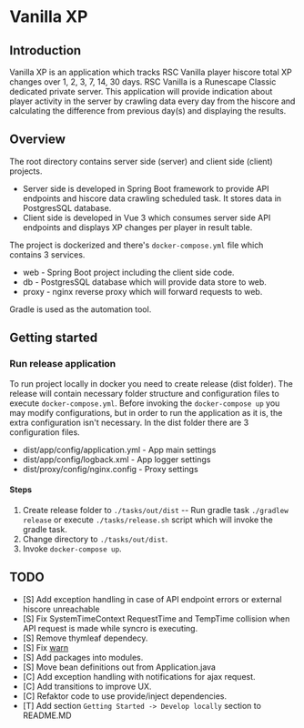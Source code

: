 # Vanilla XP

## Introduction

Vanilla XP is an application which tracks RSC Vanilla player hiscore total XP changes over 1, 2, 3, 7, 14, 30 days. RSC Vanilla is a Runescape Classic dedicated private server. This application will provide indication about player activity in the server by crawling data every day from the hiscore and calculating the difference from previous day(s) and displaying the results.

## Overview
The root directory contains server side (server) and client side (client) projects.
* Server side is developed in Spring Boot framework to provide API endpoints and hiscore data crawling scheduled task. It stores data in PostgresSQL database.
* Client side is developed in Vue 3 which consumes server side API endpoints and displays XP changes per player in result table.

The project is dockerized and there's `docker-compose.yml` file which contains 3 services.
* web -  Spring Boot project including the client side code.
* db - PostgresSQL database which will provide data store to web.
* proxy - nginx reverse proxy which will forward requests to web.

Gradle is used as the automation tool.

## Getting started

### Run release application
To run project locally in docker you need to create release (dist folder). The release will contain necessary folder structure and configuration files to execute `docker-compose.yml`. Before invoking the `docker-compose up` you may modify configurations, but in order to run the application as it is, the extra configuration isn't necessary. In the dist folder there are 3 configuration files.
- dist/app/config/application.yml - App main settings
- dist/app/config/logback.xml - App logger settings
- dist/proxy/config/nginx.config - Proxy settings

#### Steps
1. Create release folder to `./tasks/out/dist`
   -- Run gradle task `./gradlew release` or execute `./tasks/release.sh` script which will invoke the gradle task.
2. Change directory to `./tasks/out/dist`.
3. Invoke `docker-compose up`.


## TODO
- [S] Add exception handling in case of API endpoint errors or external hiscore unreachable
- [S] Fix SystemTimeContext RequestTime and TempTime collision when API request is made while syncro is executing.
- [S] Remove thymleaf dependecy.
- [S] Fix [warn](https://stackoverflow.com/questions/30549489/what-is-this-spring-jpa-open-in-view-true-property-in-spring-boot)
- [S] Add packages into modules.
- [S] Move bean definitions out from Application.java
- [C] Add exception handling with notifications for ajax request.
- [C] Add transitions to improve UX.
- [C] Refaktor code to use provide/inject dependencies.
- [T] Add section `Getting Started -> Develop locally` section to README.MD 